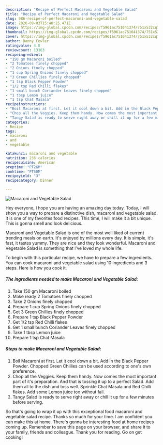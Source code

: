 ```yaml
---
description: "Recipe of Perfect Macaroni and Vegetable Salad"
title: "Recipe of Perfect Macaroni and Vegetable Salad"
slug: 986-recipe-of-perfect-macaroni-and-vegetable-salad
date: 2020-09-03T15:40:25.471Z
image: https://img-global.cpcdn.com/recipes/f5961ac751041374/751x532cq70/macaroni-and-vegetable-salad-recipe-main-photo.jpg
thumbnail: https://img-global.cpcdn.com/recipes/f5961ac751041374/751x532cq70/macaroni-and-vegetable-salad-recipe-main-photo.jpg
cover: https://img-global.cpcdn.com/recipes/f5961ac751041374/751x532cq70/macaroni-and-vegetable-salad-recipe-main-photo.jpg
author: Danny Fowler
ratingvalue: 4.8
reviewcount: 13163
recipeingredient:
- "150 gm Macaroni boiled"
- "2 Tomatoes finely chopped"
- "2 Onions finely chopped"
- "1 cup Spring Onions finely chopped"
- "3 Green Chillies finely chopped"
- "1 tsp Black Pepper Powder"
- "1/2 tsp Red Chilli flakes"
- "1 small bunch Coriander Leaves finely chopped"
- "1 tbsp Lemon juice"
- "1 tsp Chat Masala"
recipeinstructions:
- "Boil Macaroni at first. Let it cool down a bit. Add in the Black Pepper Powder. Chopped Green Chillies can be used according to one&#39;s own preference."
- "Chop all the Veggies. Keep them handy. Now comes the most important part of it&#39;s preparation. And that is tossing it up to a perfect Salad. Add them all to the dish and toss well. Sprinkle Chat Masala and Red Chilli flakes. Add some Lemon juice too without fail."
- "Tangy Salad is ready to serve right away or chill it up for a few minutes before serving."
categories:
- Recipe
tags:
- macaroni
- and
- vegetable

katakunci: macaroni and vegetable 
nutrition: 236 calories
recipecuisine: American
preptime: "PT26M"
cooktime: "PT60M"
recipeyield: "3"
recipecategory: Dinner

---
```



![Macaroni and Vegetable Salad](https://img-global.cpcdn.com/recipes/f5961ac751041374/751x532cq70/macaroni-and-vegetable-salad-recipe-main-photo.jpg)

Hey everyone, I hope you are having an amazing day today. Today, I will show you a way to prepare a distinctive dish, macaroni and vegetable salad. It is one of my favorites food recipes. This time, I will make it a bit unique. This is gonna smell and look delicious.

Macaroni and Vegetable Salad is one of the most well liked of current trending meals on earth. It's enjoyed by millions every day. It is simple, it's fast, it tastes yummy. They are nice and they look wonderful. Macaroni and Vegetable Salad is something that I've loved my whole life.




To begin with this particular recipe, we have to prepare a few ingredients. You can cook macaroni and vegetable salad using 10 ingredients and 3 steps. Here is how you cook it.

<!--inarticleads1-->

##### The ingredients needed to make Macaroni and Vegetable Salad:

1. Take 150 gm Macaroni boiled
1. Make ready 2 Tomatoes finely chopped
1. Take 2 Onions finely chopped
1. Prepare 1 cup Spring Onions finely chopped
1. Get 3 Green Chillies finely chopped
1. Prepare 1 tsp Black Pepper Powder
1. Get 1/2 tsp Red Chilli flakes
1. Get 1 small bunch Coriander Leaves finely chopped
1. Take 1 tbsp Lemon juice
1. Prepare 1 tsp Chat Masala




<!--inarticleads2-->

##### Steps to make Macaroni and Vegetable Salad:

1. Boil Macaroni at first. Let it cool down a bit. Add in the Black Pepper Powder. Chopped Green Chillies can be used according to one&#39;s own preference.
1. Chop all the Veggies. Keep them handy. Now comes the most important part of it&#39;s preparation. And that is tossing it up to a perfect Salad. Add them all to the dish and toss well. Sprinkle Chat Masala and Red Chilli flakes. Add some Lemon juice too without fail.
1. Tangy Salad is ready to serve right away or chill it up for a few minutes before serving.




So that's going to wrap it up with this exceptional food macaroni and vegetable salad recipe. Thanks so much for your time. I am confident you can make this at home. There's gonna be interesting food at home recipes coming up. Remember to save this page on your browser, and share it to your family, friends and colleague. Thank you for reading. Go on get cooking!
